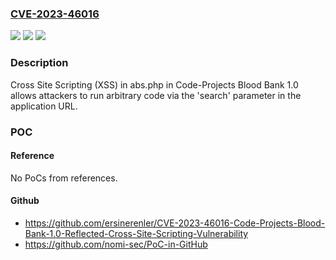 ### [CVE-2023-46016](https://cve.mitre.org/cgi-bin/cvename.cgi?name=CVE-2023-46016)
![](https://img.shields.io/static/v1?label=Product&message=n%2Fa&color=blue)
![](https://img.shields.io/static/v1?label=Version&message=n%2Fa&color=blue)
![](https://img.shields.io/static/v1?label=Vulnerability&message=n%2Fa&color=brighgreen)

### Description

Cross Site Scripting (XSS) in abs.php in Code-Projects Blood Bank 1.0 allows attackers to run arbitrary code via the 'search' parameter in the application URL.

### POC

#### Reference
No PoCs from references.

#### Github
- https://github.com/ersinerenler/CVE-2023-46016-Code-Projects-Blood-Bank-1.0-Reflected-Cross-Site-Scripting-Vulnerability
- https://github.com/nomi-sec/PoC-in-GitHub

